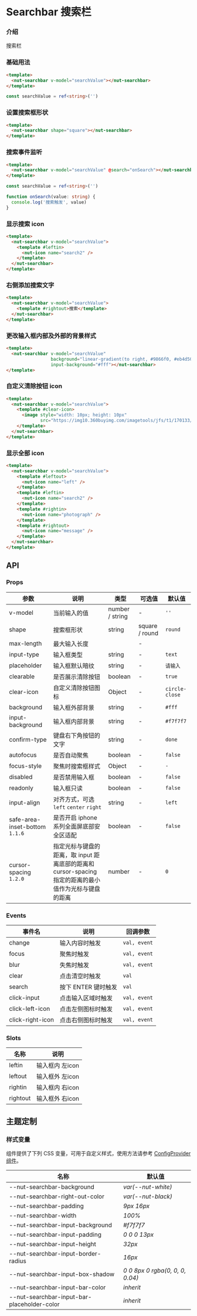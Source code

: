 # Searchbar 搜索栏

### 介绍

搜索栏

### 基础用法

```html
<template>
  <nut-searchbar v-model="searchValue"></nut-searchbar>
</template>
```

```typescript
const searchValue = ref<string>('')
```

### 设置搜索框形状

```html
<template>
  <nut-searchbar shape="square"></nut-searchbar>
</template>
```

### 搜索事件监听

```html
<template>
  <nut-searchbar v-model="searchValue" @search="onSearch"></nut-searchbar>
</template>
```

```typescript
const searchValue = ref<string>('')

function onSearch(value: string) {
  console.log('搜索触发', value)
}
```

### 显示搜索 icon

```html
<template>
  <nut-searchbar v-model="searchValue">
    <template #leftin>
      <nut-icon name="search2" />
    </template>
  </nut-searchbar>
</template>
```

### 右侧添加搜索文字

```html
<template>
  <nut-searchbar v-model="searchValue">
    <template #rightout>搜索</template>
  </nut-searchbar>
</template>
```

### 更改输入框内部及外部的背景样式

```html
<template>
  <nut-searchbar v-model="searchValue"
                 background="linear-gradient(to right, #9866f0, #eb4d50)"
                 input-background="#fff"></nut-searchbar>
</template>
```

### 自定义清除按钮 icon

```html
<template>
  <nut-searchbar v-model="searchValue">
    <template #clear-icon>
      <image style="width: 10px; height: 10px"
             src="https://img10.360buyimg.com/imagetools/jfs/t1/170133/30/22902/10546/61833626E32d7ccde/a7c373ba30de9a89.png"></image>
    </template>
  </nut-searchbar>
</template>
```

### 显示全部 icon

```html
<template>
  <nut-searchbar v-model="searchValue">
    <template #leftout>
      <nut-icon name="left" />
    </template>
    <template #leftin>
      <nut-icon name="search2" />
    </template>
    <template #rightin>
      <nut-icon name="photograph" />
    </template>
    <template #rightout>
      <nut-icon name="message" />
    </template>
  </nut-searchbar>
</template>
```

## API

### Props

| 参数    | 说明         | 类型              | 可选值         | 默认值  |
|---------|------------|-----------------|----------------|---------|
| v-model | 当前输入的值 | number / string | -              | `''`    |
| shape   | 搜索框形状   | string          | square / round | `round` |
| max-length                    | 最大输入长度                                                                                         |                 |-
| input-type                    | 输入框类型                                                                                           | string          |-| `text`        |
| placeholder                   | 输入框默认暗纹                                                                                       | string          |-| `请输入`      |
| clearable                     | 是否展示清除按钮                                                                                     | boolean         |-| `true`        |
| clear-icon                    | 自定义清除按钮图标                                                                                   | Object          |-| `circle-close`|
| background                    | 输入框外部背景                                                                                       | string          |-| `#fff`        |
| input-background              | 输入框内部背景                                                                                       | string          |-| `#f7f7f7`     |
| confirm-type                  | 键盘右下角按钮的文字                                                                                 | string          |-| `done`        |
| autofocus                     | 是否自动聚焦                                                                                         | boolean         |-| `false`       |
| focus-style                   | 聚焦时搜索框样式                                                                                     | Object          |-| `-`           |
| disabled                      | 是否禁用输入框                                                                                       | boolean         |-| `false`       |
| readonly                      | 输入框只读                                                                                           | boolean         |-| `false`       |
| input-align                   | 对齐方式，可选 `left` `center` `right`                                                               | string          |-| `left`        |
| safe-area-inset-bottom `1.1.6`| 是否开启 iphone 系列全面屏底部安全区适配                                                             | boolean         |-| `false`       |
| cursor-spacing `1.2.0`        | 指定光标与键盘的距离，取 input 距离底部的距离和 cursor-spacing 指定的距离的最小值作为光标与键盘的距离| number          |-| `0`           |

### Events

| 事件名           | 说明                | 回调参数     |
|------------------|-------------------|--------------|
| change           | 输入内容时触发      | `val, event` |
| focus            | 聚焦时触发          | `val, event` |
| blur             | 失焦时触发          | `val, event` |
| clear            | 点击清空时触发      | `val`        |
| search           | 按下 ENTER 键时触发 | `val`        |
| click-input      | 点击输入区域时触发  | `val, event` |
| click-left-icon  | 点击左侧图标时触发  | `val, event` |
| click-right-icon | 点击右侧图标时触发  | `val, event` |

### Slots

| 名称     | 说明            |
|----------|---------------|
| leftin   | 输入框内 左icon |
| leftout  | 输入框外 左icon |
| rightin  | 输入框内 右icon |
| rightout | 输入框外 右icon |

## 主题定制

### 样式变量

组件提供了下列 CSS 变量，可用于自定义样式，使用方法请参考 [ConfigProvider 组件](/components/basic/configprovider)。

| 名称                                        | 默认值                          |
|---------------------------------------------|---------------------------------|
| --nut-searchbar-background                  | _var(--nut-white)_              |
| --nut-searchbar-right-out-color             | _var(--nut-black)_              |
| --nut-searchbar-padding                     | _9px 16px_                      |
| --nut-searchbar-width                       | _100%_                          |
| --nut-searchbar-input-background            | _#f7f7f7_                       |
| --nut-searchbar-input-padding               | _0 0 0 13px_                    |
| --nut-searchbar-input-height                | _32px_                          |
| --nut-searchbar-input-border-radius         | _16px_                          |
| --nut-searchbar-input-box-shadow            | _0 0 8px 0 rgba(0, 0, 0, 0.04)_ |
| --nut-searchbar-input-bar-color             | _inherit_                       |
| --nut-searchbar-input-bar-placeholder-color | _inherit_                       |
